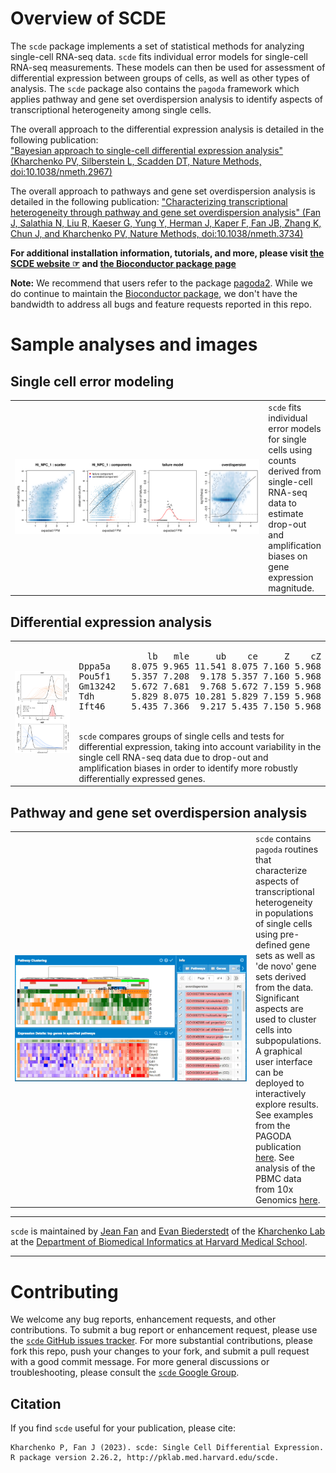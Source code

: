 # Overview of SCDE

The `scde` package implements a set of statistical methods for analyzing single-cell RNA-seq data. `scde` fits individual error models for single-cell RNA-seq measurements. These models can then be used for assessment of differential expression between groups of cells, as well as other types of analysis. The `scde` package also contains the `pagoda` framework which applies pathway and gene set overdispersion analysis to identify aspects of transcriptional heterogeneity among single cells. 
  
The overall approach to the differential expression analysis is detailed in the following publication:  
["Bayesian approach to single-cell differential expression analysis" (Kharchenko PV, Silberstein L, Scadden DT, Nature Methods, doi:10.1038/nmeth.2967)](http://www.nature.com/nmeth/journal/v11/n7/abs/nmeth.2967.html)

The overall approach to pathways and gene set overdispersion analysis is detailed in the following publication:
["Characterizing transcriptional heterogeneity through pathway and gene set overdispersion analysis" (Fan J, Salathia N, Liu R, Kaeser G, Yung Y, Herman J, Kaper F, Fan JB, Zhang K, Chun J, and Kharchenko PV, Nature Methods, doi:10.1038/nmeth.3734)](http://www.nature.com/nmeth/journal/vaop/ncurrent/full/nmeth.3734.html)

**For additional installation information, tutorials, and more, please visit [the SCDE website ☞](http://hms-dbmi.github.io/scde/) and [the Bioconductor package page](https://bioconductor.org/packages/release/bioc/html/scde.html)**

**Note:** We recommend that users refer to the package [pagoda2](https://github.com/kharchenkolab/pagoda2). While we do continue to maintain the [Bioconductor package](https://bioconductor.org/packages/release/bioc/html/scde.html), we don't have the bandwidth to address all bugs and feature requests reported in this repo. 

# Sample analyses and images

## Single cell error modeling
<table>
  <tr>
    <td width=400px>
      <img src="inst/figures/pagoda-cell.model.fits-0.png" width="400px">
    </td>
    <td>
      <code>scde</code> fits individual error models for single cells using counts derived from single-cell RNA-seq data to estimate drop-out and amplification biases on gene expression magnitude.
    </td>
  </tr>
</table>

## Differential expression analysis
<table>
  <tr>
    <td width=250px>
      <img src="inst/figures/scde-diffexp3-1.png" width="250px">
    </td>
    <td>
      <pre>
             lb   mle     ub    ce     Z    cZ
Dppa5a    8.075 9.965 11.541 8.075 7.160 5.968
Pou5f1    5.357 7.208  9.178 5.357 7.160 5.968
Gm13242   5.672 7.681  9.768 5.672 7.159 5.968
Tdh       5.829 8.075 10.281 5.829 7.159 5.968
Ift46     5.435 7.366  9.217 5.435 7.150 5.968</pre>
      <br>
      <code>scde</code> compares groups of single cells and tests for differential expression, taking into account variability in the single cell RNA-seq data due to drop-out and amplification biases in order to identify more robustly differentially expressed genes. 
    </td>
  </tr>
</table>

## Pathway and gene set overdispersion analysis
<table>
  <tr>
    <td width=400px>
      <img src="inst/figures/PAGODA.gif" width="400px"> 
    </td>
    <td>
      <code>scde</code> contains <code>pagoda</code> routines that characterize aspects of transcriptional heterogeneity in populations of single cells using pre-defined gene sets as well as 'de novo' gene sets derived from the data. Significant aspects are used to cluster cells into subpopulations. A graphical user interface can be deployed to interactively explore results. See examples from the PAGODA publication <a href="http://pklab.med.harvard.edu/scde/pagoda.links.html">here</a>. See analysis of the PBMC data from 10x Genomics <a href="http://pklab.med.harvard.edu/cgi-bin/R/rook/10x.pbmc/index.html">here</a>.
    </td>
  </tr>
</table>
    
---
    
`scde` is maintained by [Jean Fan](https://github.com/jefworks) and [Evan Biederstedt](https://github.com/evanbiederstedt) of the [Kharchenko Lab](http://pklab.med.harvard.edu/) at the [Department of Biomedical Informatics at Harvard Medical School](https://github.com/hms-dbmi).

---

# Contributing

We welcome any bug reports, enhancement requests, and other contributions. To submit a bug report or enhancement request, please use the [`scde` GitHub issues tracker](https://github.com/hms-dbmi/scde/issues). For more substantial contributions, please fork this repo, push your changes to your fork, and submit a pull request with a good commit message. For more general discussions or troubleshooting, please consult the [`scde` Google Group](http://hms-dbmi.github.io/scde/help.html).  


## Citation
If you find `scde` useful for your publication, please cite:

```
Kharchenko P, Fan J (2023). scde: Single Cell Differential Expression. 
R package version 2.26.2, http://pklab.med.harvard.edu/scde.
```

